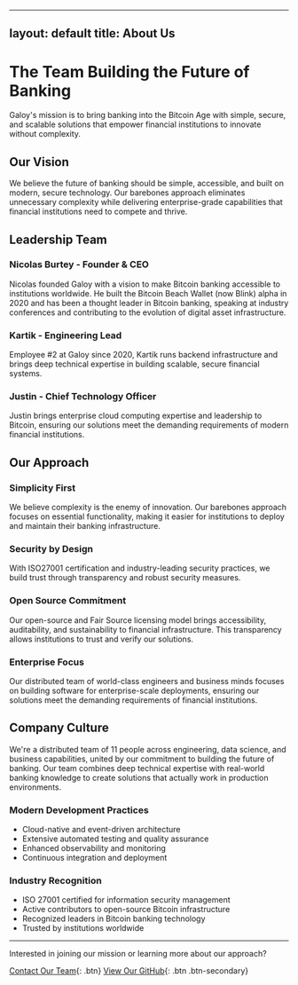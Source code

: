 
---
layout: default
title: About Us
---

# The Team Building the Future of Banking

Galoy's mission is to bring banking into the Bitcoin Age with simple, secure, and scalable solutions that empower financial institutions to innovate without complexity.

## Our Vision

We believe the future of banking should be simple, accessible, and built on modern, secure technology. Our barebones approach eliminates unnecessary complexity while delivering enterprise-grade capabilities that financial institutions need to compete and thrive.

## Leadership Team

### Nicolas Burtey - Founder & CEO
Nicolas founded Galoy with a vision to make Bitcoin banking accessible to institutions worldwide. He built the Bitcoin Beach Wallet (now Blink) alpha in 2020 and has been a thought leader in Bitcoin banking, speaking at industry conferences and contributing to the evolution of digital asset infrastructure.

### Kartik - Engineering Lead
Employee #2 at Galoy since 2020, Kartik runs backend infrastructure and brings deep technical expertise in building scalable, secure financial systems.

### Justin - Chief Technology Officer
Justin brings enterprise cloud computing expertise and leadership to Bitcoin, ensuring our solutions meet the demanding requirements of modern financial institutions.

## Our Approach

### Simplicity First
We believe complexity is the enemy of innovation. Our barebones approach focuses on essential functionality, making it easier for institutions to deploy and maintain their banking infrastructure.

### Security by Design
With ISO27001 certification and industry-leading security practices, we build trust through transparency and robust security measures.

### Open Source Commitment
Our open-source and Fair Source licensing model brings accessibility, auditability, and sustainability to financial infrastructure. This transparency allows institutions to trust and verify our solutions.

### Enterprise Focus
Our distributed team of world-class engineers and business minds focuses on building software for enterprise-scale deployments, ensuring our solutions meet the demanding requirements of financial institutions.

## Company Culture

We're a distributed team of 11 people across engineering, data science, and business capabilities, united by our commitment to building the future of banking. Our team combines deep technical expertise with real-world banking knowledge to create solutions that actually work in production environments.

### Modern Development Practices
- Cloud-native and event-driven architecture
- Extensive automated testing and quality assurance
- Enhanced observability and monitoring
- Continuous integration and deployment

### Industry Recognition
- ISO 27001 certified for information security management
- Active contributors to open-source Bitcoin infrastructure
- Recognized leaders in Bitcoin banking technology
- Trusted by institutions worldwide

---

Interested in joining our mission or learning more about our approach?

[Contact Our Team](mailto:biz@galoy.io){: .btn}
[View Our GitHub](https://github.com/GaloyMoney){: .btn .btn-secondary}
